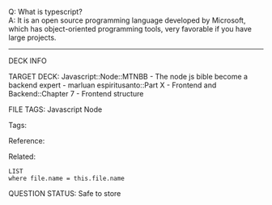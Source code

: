 Q: What is typescript?  
A: It is an open source programming language developed by Microsoft, which has object-oriented programming tools, very favorable if you have large projects.
<!--ID: 1690389246777-->

---

DECK INFO

TARGET DECK: Javascript::Node::MTNBB - The node js bible become a backend expert - marluan espiritusanto::Part X - Frontend and Backend::Chapter 7 - Frontend structure

FILE TAGS: Javascript Node

Tags:

Reference:

Related:

```dataview
LIST
where file.name = this.file.name
```

QUESTION STATUS: Safe to store